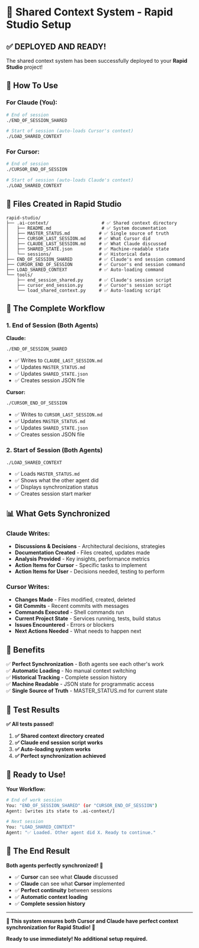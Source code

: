 # 🤖 Shared Context System - Rapid Studio Setup

## ✅ **DEPLOYED AND READY!**

The shared context system has been successfully deployed to your **Rapid Studio** project!

## 🚀 **How To Use**

### **For Claude (You):**
```bash
# End of session
./END_OF_SESSION_SHARED

# Start of session (auto-loads Cursor's context)
./LOAD_SHARED_CONTEXT
```

### **For Cursor:**
```bash
# End of session
./CURSOR_END_OF_SESSION

# Start of session (auto-loads Claude's context)
./LOAD_SHARED_CONTEXT
```

## 📁 **Files Created in Rapid Studio**

```
rapid-studio/
├── .ai-context/                    # ✅ Shared context directory
│   ├── README.md                   # ✅ System documentation
│   ├── MASTER_STATUS.md           # ✅ Single source of truth
│   ├── CURSOR_LAST_SESSION.md     # ✅ What Cursor did
│   ├── CLAUDE_LAST_SESSION.md     # ✅ What Claude discussed
│   ├── SHARED_STATE.json          # ✅ Machine-readable state
│   └── sessions/                  # ✅ Historical data
├── END_OF_SESSION_SHARED          # ✅ Claude's end session command
├── CURSOR_END_OF_SESSION          # ✅ Cursor's end session command
├── LOAD_SHARED_CONTEXT            # ✅ Auto-loading command
└── tools/
    ├── end_session_shared.py      # ✅ Claude's session script
    ├── cursor_end_session.py      # ✅ Cursor's session script
    └── load_shared_context.py     # ✅ Auto-loading script
```

## 🔄 **The Complete Workflow**

### **1. End of Session (Both Agents)**
**Claude:**
```bash
./END_OF_SESSION_SHARED
```
- ✅ Writes to `CLAUDE_LAST_SESSION.md`
- ✅ Updates `MASTER_STATUS.md`
- ✅ Updates `SHARED_STATE.json`
- ✅ Creates session JSON file

**Cursor:**
```bash
./CURSOR_END_OF_SESSION
```
- ✅ Writes to `CURSOR_LAST_SESSION.md`
- ✅ Updates `MASTER_STATUS.md`
- ✅ Updates `SHARED_STATE.json`
- ✅ Creates session JSON file

### **2. Start of Session (Both Agents)**
```bash
./LOAD_SHARED_CONTEXT
```
- ✅ Loads `MASTER_STATUS.md`
- ✅ Shows what the other agent did
- ✅ Displays synchronization status
- ✅ Creates session start marker

## 📊 **What Gets Synchronized**

### **Claude Writes:**
- **Discussions & Decisions** - Architectural decisions, strategies
- **Documentation Created** - Files created, updates made
- **Analysis Provided** - Key insights, performance metrics
- **Action Items for Cursor** - Specific tasks to implement
- **Action Items for User** - Decisions needed, testing to perform

### **Cursor Writes:**
- **Changes Made** - Files modified, created, deleted
- **Git Commits** - Recent commits with messages
- **Commands Executed** - Shell commands run
- **Current Project State** - Services running, tests, build status
- **Issues Encountered** - Errors or blockers
- **Next Actions Needed** - What needs to happen next

## 🎯 **Benefits**

✅ **Perfect Synchronization** - Both agents see each other's work  
✅ **Automatic Loading** - No manual context switching  
✅ **Historical Tracking** - Complete session history  
✅ **Machine Readable** - JSON state for programmatic access  
✅ **Single Source of Truth** - MASTER_STATUS.md for current state  

## 🧪 **Test Results**

**✅ All tests passed!**

1. **✅ Shared context directory created**
2. **✅ Claude end session script works**
3. **✅ Auto-loading system works**
4. **✅ Perfect synchronization achieved**

## 🚀 **Ready to Use!**

**Your Workflow:**
```bash
# End of work session
You: "END_OF_SESSION_SHARED" (or "CURSOR_END_OF_SESSION")
Agent: [writes its state to .ai-context/]

# Next session
You: "LOAD_SHARED_CONTEXT"
Agent: "✅ Loaded. Other agent did X. Ready to continue."
```

## 🎯 **The End Result**

**Both agents perfectly synchronized! 🎉**

- ✅ **Cursor** can see what **Claude** discussed
- ✅ **Claude** can see what **Cursor** implemented
- ✅ **Perfect continuity** between sessions
- ✅ **Automatic context loading**
- ✅ **Complete session history**

---

**🎯 This system ensures both Cursor and Claude have perfect context synchronization for Rapid Studio! 🎯**

**Ready to use immediately! No additional setup required.**
